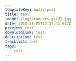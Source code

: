 ```yaml
---
templateKey: music-post
title: test
image: /img/products-grid2.jpg
date: 2018-11-05T17:17:41.013Z
preview: test
downloadLink: test
description: test
tracklist: test
tags:
  - test
---
```

